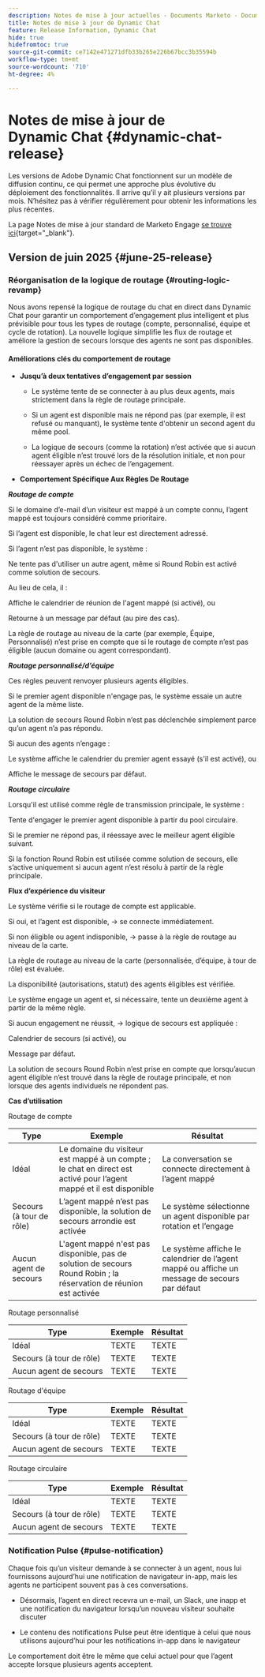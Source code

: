 ```yaml
---
description: Notes de mise à jour actuelles - Documents Marketo - Documentation du produit
title: Notes de mise à jour de Dynamic Chat
feature: Release Information, Dynamic Chat
hide: true
hidefromtoc: true
source-git-commit: ce7142e471271dfb33b265e226b67bcc3b35594b
workflow-type: tm+mt
source-wordcount: '710'
ht-degree: 4%

---
```


# Notes de mise à jour de Dynamic Chat {#dynamic-chat-release}

Les versions de Adobe Dynamic Chat fonctionnent sur un modèle de diffusion continu, ce qui permet une approche plus évolutive du déploiement des fonctionnalités. Il arrive qu’il y ait plusieurs versions par mois. N’hésitez pas à vérifier régulièrement pour obtenir les informations les plus récentes.

La page Notes de mise à jour standard de Marketo Engage [se trouve ici](/help/marketo/release-notes/current.md){target="_blank"}.

## Version de juin 2025 {#june-25-release}

### Réorganisation de la logique de routage {#routing-logic-revamp}

Nous avons repensé la logique de routage du chat en direct dans Dynamic Chat pour garantir un comportement d’engagement plus intelligent et plus prévisible pour tous les types de routage (compte, personnalisé, équipe et cycle de rotation). La nouvelle logique simplifie les flux de routage et améliore la gestion de secours lorsque des agents ne sont pas disponibles.

#### Améliorations clés du comportement de routage

* **Jusqu’à deux tentatives d’engagement par session**

   * Le système tente de se connecter à au plus deux agents, mais strictement dans la règle de routage principale.

   * Si un agent est disponible mais ne répond pas (par exemple, il est refusé ou manquant), le système tente d&#39;obtenir un second agent du même pool.

   * La logique de secours (comme la rotation) n’est activée que si aucun agent éligible n’est trouvé lors de la résolution initiale, et non pour réessayer après un échec de l’engagement.

* **Comportement Spécifique Aux Règles De Routage**

_**Routage de compte**_

Si le domaine d’e-mail d’un visiteur est mappé à un compte connu, l’agent mappé est toujours considéré comme prioritaire.

Si l’agent est disponible, le chat leur est directement adressé.

Si l’agent n’est pas disponible, le système :

Ne tente pas d&#39;utiliser un autre agent, même si Round Robin est activé comme solution de secours.

Au lieu de cela, il :

Affiche le calendrier de réunion de l&#39;agent mappé (si activé), ou

Retourne à un message par défaut (au pire des cas).

La règle de routage au niveau de la carte (par exemple, Équipe, Personnalisé) n’est prise en compte que si le routage de compte n’est pas éligible (aucun domaine ou agent correspondant).

_**Routage personnalisé/d’équipe**_

Ces règles peuvent renvoyer plusieurs agents éligibles.

Si le premier agent disponible n&#39;engage pas, le système essaie un autre agent de la même liste.

La solution de secours Round Robin n’est pas déclenchée simplement parce qu’un agent n’a pas répondu.

Si aucun des agents n’engage :

Le système affiche le calendrier du premier agent essayé (s&#39;il est activé), ou

Affiche le message de secours par défaut.

_**Routage circulaire**_

Lorsqu&#39;il est utilisé comme règle de transmission principale, le système :

Tente d&#39;engager le premier agent disponible à partir du pool circulaire.

Si le premier ne répond pas, il réessaye avec le meilleur agent éligible suivant.

Si la fonction Round Robin est utilisée comme solution de secours, elle s’active uniquement si aucun agent n’est résolu à partir de la règle principale.

**Flux d’expérience du visiteur**

Le système vérifie si le routage de compte est applicable.

Si oui, et l’agent est disponible, → se connecte immédiatement.

Si non éligible ou agent indisponible, → passe à la règle de routage au niveau de la carte.

La règle de routage au niveau de la carte (personnalisée, d’équipe, à tour de rôle) est évaluée.

La disponibilité (autorisations, statut) des agents éligibles est vérifiée.

Le système engage un agent et, si nécessaire, tente un deuxième agent à partir de la même règle.

Si aucun engagement ne réussit, → logique de secours est appliquée :

Calendrier de secours (si activé), ou

Message par défaut.

La solution de secours Round Robin n’est prise en compte que lorsqu’aucun agent éligible n’est trouvé dans la règle de routage principale, et non lorsque des agents individuels ne répondent pas.

**Cas d’utilisation**

Routage de compte

<table><thead>
  <tr>
    <th>Type</th>
    <th>Exemple</th>
    <th>Résultat</th>
  </tr></thead>
<tbody>
  <tr>
    <td>Idéal</td>
    <td>Le domaine du visiteur est mappé à un compte ; le chat en direct est activé pour l’agent mappé et il est disponible</td>
    <td>La conversation se connecte directement à l’agent mappé</td>
  </tr>
  <tr>
    <td>Secours (à tour de rôle)</td>
    <td>L’agent mappé n’est pas disponible, la solution de secours arrondie est activée</td>
    <td>Le système sélectionne un agent disponible par rotation et l’engage </td>
  </tr>
  <tr>
    <td>Aucun agent de secours</td>
    <td>L'agent mappé n'est pas disponible, pas de solution de secours Round Robin ; la réservation de réunion est activée</td>
    <td>Le système affiche le calendrier de l’agent mappé ou affiche un message de secours par défaut</td>
  </tr>
</tbody></table>

Routage personnalisé

<table><thead>
  <tr>
    <th>Type</th>
    <th>Exemple</th>
    <th>Résultat</th>
  </tr></thead>
<tbody>
  <tr>
    <td>Idéal</td>
    <td>TEXTE</td>
    <td>TEXTE</td>
  </tr>
  <tr>
    <td>Secours (à tour de rôle)</td>
    <td>TEXTE</td>
    <td>TEXTE</td>
  </tr>
  <tr>
    <td>Aucun agent de secours</td>
    <td>TEXTE</td>
    <td>TEXTE</td>
  </tr>
</tbody></table>

Routage d&#39;équipe

<table><thead>
  <tr>
    <th>Type</th>
    <th>Exemple</th>
    <th>Résultat</th>
  </tr></thead>
<tbody>
  <tr>
    <td>Idéal</td>
    <td>TEXTE</td>
    <td>TEXTE</td>
  </tr>
  <tr>
    <td>Secours (à tour de rôle)</td>
    <td>TEXTE</td>
    <td>TEXTE</td>
  </tr>
  <tr>
    <td>Aucun agent de secours</td>
    <td>TEXTE</td>
    <td>TEXTE</td>
  </tr>
</tbody></table>

Routage circulaire

<table><thead>
  <tr>
    <th>Type</th>
    <th>Exemple</th>
    <th>Résultat</th>
  </tr></thead>
<tbody>
  <tr>
    <td>Idéal</td>
    <td>TEXTE</td>
    <td>TEXTE</td>
  </tr>
  <tr>
    <td>Secours (à tour de rôle)</td>
    <td>TEXTE</td>
    <td>TEXTE</td>
  </tr>
  <tr>
    <td>Aucun agent de secours</td>
    <td>TEXTE</td>
    <td>TEXTE</td>
  </tr>
</tbody></table>

### Notification Pulse {#pulse-notification}

Chaque fois qu’un visiteur demande à se connecter à un agent, nous lui fournissons aujourd’hui une notification de navigateur in-app, mais les agents ne participent souvent pas à ces conversations.

* Désormais, l’agent en direct recevra un e-mail, un Slack, une inapp et une notification du navigateur lorsqu’un nouveau visiteur souhaite discuter

* Le contenu des notifications Pulse peut être identique à celui que nous utilisons aujourd’hui pour les notifications in-app dans le navigateur

Le comportement doit être le même que celui actuel pour que l’agent accepte lorsque plusieurs agents acceptent.
